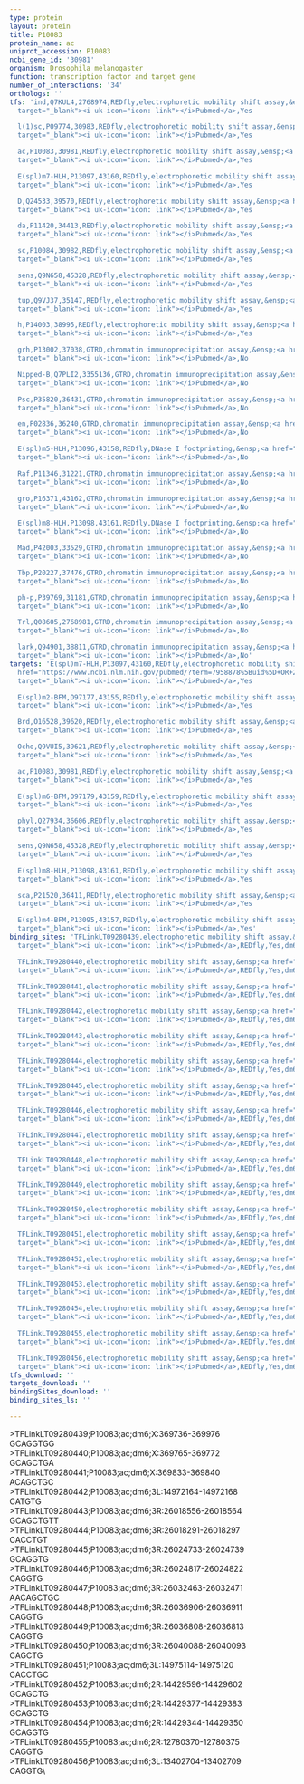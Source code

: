 ```yaml
---
type: protein
layout: protein
title: P10083
protein_name: ac
uniprot_accession: P10083
ncbi_gene_id: '30981'
organism: Drosophila melanogaster
function: transcription factor and target gene
number_of_interactions: '34'
orthologs: ''
tfs: 'ind,Q7KUL4,2768974,REDfly,electrophoretic mobility shift assay,&ensp;<a href="https://www.ncbi.nlm.nih.gov/pubmed/?term=20965965%5Buid%5D+OR+17360441%5Buid%5D"
  target="_blank"><i uk-icon="icon: link"></i>Pubmed</a>,Yes

  l(1)sc,P09774,30983,REDfly,electrophoretic mobility shift assay,&ensp;<a href="https://www.ncbi.nlm.nih.gov/pubmed/?term=20965965%5Buid%5D+OR+1764999%5Buid%5D"
  target="_blank"><i uk-icon="icon: link"></i>Pubmed</a>,Yes

  ac,P10083,30981,REDfly,electrophoretic mobility shift assay,&ensp;<a href="https://www.ncbi.nlm.nih.gov/pubmed/?term=20965965%5Buid%5D+OR+1764999%5Buid%5D"
  target="_blank"><i uk-icon="icon: link"></i>Pubmed</a>,Yes

  E(spl)m7-HLH,P13097,43160,REDfly,electrophoretic mobility shift assay,&ensp;<a href="https://www.ncbi.nlm.nih.gov/pubmed/?term=20965965%5Buid%5D+OR+7958929%5Buid%5D"
  target="_blank"><i uk-icon="icon: link"></i>Pubmed</a>,Yes

  D,Q24533,39570,REDfly,electrophoretic mobility shift assay,&ensp;<a href="https://www.ncbi.nlm.nih.gov/pubmed/?term=20965965%5Buid%5D+OR+17360441%5Buid%5D"
  target="_blank"><i uk-icon="icon: link"></i>Pubmed</a>,Yes

  da,P11420,34413,REDfly,electrophoretic mobility shift assay,&ensp;<a href="https://www.ncbi.nlm.nih.gov/pubmed/?term=20965965%5Buid%5D+OR+1764999%5Buid%5D"
  target="_blank"><i uk-icon="icon: link"></i>Pubmed</a>,Yes

  sc,P10084,30982,REDfly,electrophoretic mobility shift assay,&ensp;<a href="https://www.ncbi.nlm.nih.gov/pubmed/?term=20965965%5Buid%5D+OR+1764999%5Buid%5D"
  target="_blank"><i uk-icon="icon: link"></i>Pubmed</a>,Yes

  sens,Q9N658,45328,REDfly,electrophoretic mobility shift assay,&ensp;<a href="https://www.ncbi.nlm.nih.gov/pubmed/?term=14665671%5Buid%5D+OR+20965965%5Buid%5D"
  target="_blank"><i uk-icon="icon: link"></i>Pubmed</a>,Yes

  tup,Q9VJ37,35147,REDfly,electrophoretic mobility shift assay,&ensp;<a href="https://www.ncbi.nlm.nih.gov/pubmed/?term=20965965%5Buid%5D+OR+16259974%5Buid%5D"
  target="_blank"><i uk-icon="icon: link"></i>Pubmed</a>,Yes

  h,P14003,38995,REDfly,electrophoretic mobility shift assay,&ensp;<a href="https://www.ncbi.nlm.nih.gov/pubmed/?term=20965965%5Buid%5D+OR+12086602%5Buid%5D+OR+15893980%5Buid%5D"
  target="_blank"><i uk-icon="icon: link"></i>Pubmed</a>,Yes

  grh,P13002,37038,GTRD,chromatin immunoprecipitation assay,&ensp;<a href="https://www.ncbi.nlm.nih.gov/pubmed/?term=27924024%5Buid%5D"
  target="_blank"><i uk-icon="icon: link"></i>Pubmed</a>,No

  Nipped-B,Q7PLI2,3355136,GTRD,chromatin immunoprecipitation assay,&ensp;<a href="https://www.ncbi.nlm.nih.gov/pubmed/?term=27924024%5Buid%5D"
  target="_blank"><i uk-icon="icon: link"></i>Pubmed</a>,No

  Psc,P35820,36431,GTRD,chromatin immunoprecipitation assay,&ensp;<a href="https://www.ncbi.nlm.nih.gov/pubmed/?term=27924024%5Buid%5D"
  target="_blank"><i uk-icon="icon: link"></i>Pubmed</a>,No

  en,P02836,36240,GTRD,chromatin immunoprecipitation assay,&ensp;<a href="https://www.ncbi.nlm.nih.gov/pubmed/?term=27924024%5Buid%5D"
  target="_blank"><i uk-icon="icon: link"></i>Pubmed</a>,No

  E(spl)m5-HLH,P13096,43158,REDfly,DNase I footprinting,&ensp;<a href="https://www.ncbi.nlm.nih.gov/pubmed/?term=8078474%5Buid%5D+OR+20965965%5Buid%5D"
  target="_blank"><i uk-icon="icon: link"></i>Pubmed</a>,No

  Raf,P11346,31221,GTRD,chromatin immunoprecipitation assay,&ensp;<a href="https://www.ncbi.nlm.nih.gov/pubmed/?term=27924024%5Buid%5D"
  target="_blank"><i uk-icon="icon: link"></i>Pubmed</a>,No

  gro,P16371,43162,GTRD,chromatin immunoprecipitation assay,&ensp;<a href="https://www.ncbi.nlm.nih.gov/pubmed/?term=27924024%5Buid%5D"
  target="_blank"><i uk-icon="icon: link"></i>Pubmed</a>,No

  E(spl)m8-HLH,P13098,43161,REDfly,DNase I footprinting,&ensp;<a href="https://www.ncbi.nlm.nih.gov/pubmed/?term=8078474%5Buid%5D+OR+20965965%5Buid%5D"
  target="_blank"><i uk-icon="icon: link"></i>Pubmed</a>,No

  Mad,P42003,33529,GTRD,chromatin immunoprecipitation assay,&ensp;<a href="https://www.ncbi.nlm.nih.gov/pubmed/?term=27924024%5Buid%5D"
  target="_blank"><i uk-icon="icon: link"></i>Pubmed</a>,No

  Tbp,P20227,37476,GTRD,chromatin immunoprecipitation assay,&ensp;<a href="https://www.ncbi.nlm.nih.gov/pubmed/?term=27924024%5Buid%5D"
  target="_blank"><i uk-icon="icon: link"></i>Pubmed</a>,No

  ph-p,P39769,31181,GTRD,chromatin immunoprecipitation assay,&ensp;<a href="https://www.ncbi.nlm.nih.gov/pubmed/?term=27924024%5Buid%5D"
  target="_blank"><i uk-icon="icon: link"></i>Pubmed</a>,No

  Trl,Q08605,2768981,GTRD,chromatin immunoprecipitation assay,&ensp;<a href="https://www.ncbi.nlm.nih.gov/pubmed/?term=27924024%5Buid%5D"
  target="_blank"><i uk-icon="icon: link"></i>Pubmed</a>,No

  lark,Q94901,38811,GTRD,chromatin immunoprecipitation assay,&ensp;<a href="https://www.ncbi.nlm.nih.gov/pubmed/?term=27924024%5Buid%5D"
  target="_blank"><i uk-icon="icon: link"></i>Pubmed</a>,No'
targets: 'E(spl)m7-HLH,P13097,43160,REDfly,electrophoretic mobility shift assay,&ensp;<a
  href="https://www.ncbi.nlm.nih.gov/pubmed/?term=7958878%5Buid%5D+OR+20965965%5Buid%5D"
  target="_blank"><i uk-icon="icon: link"></i>Pubmed</a>,Yes

  E(spl)m2-BFM,O97177,43155,REDfly,electrophoretic mobility shift assay,&ensp;<a href="https://www.ncbi.nlm.nih.gov/pubmed/?term=20965965%5Buid%5D+OR+10903170%5Buid%5D"
  target="_blank"><i uk-icon="icon: link"></i>Pubmed</a>,Yes

  Brd,O16528,39620,REDfly,electrophoretic mobility shift assay,&ensp;<a href="https://www.ncbi.nlm.nih.gov/pubmed/?term=7958878%5Buid%5D+OR+20965965%5Buid%5D"
  target="_blank"><i uk-icon="icon: link"></i>Pubmed</a>,Yes

  Ocho,Q9VUI5,39621,REDfly,electrophoretic mobility shift assay,&ensp;<a href="https://www.ncbi.nlm.nih.gov/pubmed/?term=20965965%5Buid%5D+OR+10903170%5Buid%5D"
  target="_blank"><i uk-icon="icon: link"></i>Pubmed</a>,Yes

  ac,P10083,30981,REDfly,electrophoretic mobility shift assay,&ensp;<a href="https://www.ncbi.nlm.nih.gov/pubmed/?term=20965965%5Buid%5D+OR+1764999%5Buid%5D"
  target="_blank"><i uk-icon="icon: link"></i>Pubmed</a>,Yes

  E(spl)m6-BFM,O97179,43159,REDfly,electrophoretic mobility shift assay,&ensp;<a href="https://www.ncbi.nlm.nih.gov/pubmed/?term=20965965%5Buid%5D+OR+10903170%5Buid%5D"
  target="_blank"><i uk-icon="icon: link"></i>Pubmed</a>,Yes

  phyl,Q27934,36606,REDfly,electrophoretic mobility shift assay,&ensp;<a href="https://www.ncbi.nlm.nih.gov/pubmed/?term=20965965%5Buid%5D+OR+25404315%5Buid%5D"
  target="_blank"><i uk-icon="icon: link"></i>Pubmed</a>,Yes

  sens,Q9N658,45328,REDfly,electrophoretic mobility shift assay,&ensp;<a href="https://www.ncbi.nlm.nih.gov/pubmed/?term=14665671%5Buid%5D+OR+20965965%5Buid%5D"
  target="_blank"><i uk-icon="icon: link"></i>Pubmed</a>,Yes

  E(spl)m8-HLH,P13098,43161,REDfly,electrophoretic mobility shift assay,&ensp;<a href="https://www.ncbi.nlm.nih.gov/pubmed/?term=7958878%5Buid%5D+OR+20965965%5Buid%5D"
  target="_blank"><i uk-icon="icon: link"></i>Pubmed</a>,Yes

  sca,P21520,36411,REDfly,electrophoretic mobility shift assay,&ensp;<a href="https://www.ncbi.nlm.nih.gov/pubmed/?term=7958878%5Buid%5D+OR+20965965%5Buid%5D"
  target="_blank"><i uk-icon="icon: link"></i>Pubmed</a>,Yes

  E(spl)m4-BFM,P13095,43157,REDfly,electrophoretic mobility shift assay,&ensp;<a href="https://www.ncbi.nlm.nih.gov/pubmed/?term=20965965%5Buid%5D+OR+7590239%5Buid%5D"
  target="_blank"><i uk-icon="icon: link"></i>Pubmed</a>,Yes'
binding_sites: 'TFLinkLT09280439,electrophoretic mobility shift assay,&ensp;<a href="https://www.ncbi.nlm.nih.gov/pubmed/?term=1764999;20965965%5Buid%5D"
  target="_blank"><i uk-icon="icon: link"></i>Pubmed</a>,REDfly,Yes,dm6,X,369736,369976,NA

  TFLinkLT09280440,electrophoretic mobility shift assay,&ensp;<a href="https://www.ncbi.nlm.nih.gov/pubmed/?term=1764999;20965965%5Buid%5D"
  target="_blank"><i uk-icon="icon: link"></i>Pubmed</a>,REDfly,Yes,dm6,X,369765,369772,NA

  TFLinkLT09280441,electrophoretic mobility shift assay,&ensp;<a href="https://www.ncbi.nlm.nih.gov/pubmed/?term=1764999;20965965%5Buid%5D"
  target="_blank"><i uk-icon="icon: link"></i>Pubmed</a>,REDfly,Yes,dm6,X,369833,369840,NA

  TFLinkLT09280442,electrophoretic mobility shift assay,&ensp;<a href="https://www.ncbi.nlm.nih.gov/pubmed/?term=7958878;20965965%5Buid%5D"
  target="_blank"><i uk-icon="icon: link"></i>Pubmed</a>,REDfly,Yes,dm6,3L,14972164,14972168,NA

  TFLinkLT09280443,electrophoretic mobility shift assay,&ensp;<a href="https://www.ncbi.nlm.nih.gov/pubmed/?term=10903170;20965965%5Buid%5D"
  target="_blank"><i uk-icon="icon: link"></i>Pubmed</a>,REDfly,Yes,dm6,3R,26018556,26018564,NA

  TFLinkLT09280444,electrophoretic mobility shift assay,&ensp;<a href="https://www.ncbi.nlm.nih.gov/pubmed/?term=10903170;20965965%5Buid%5D"
  target="_blank"><i uk-icon="icon: link"></i>Pubmed</a>,REDfly,Yes,dm6,3R,26018291,26018297,NA

  TFLinkLT09280445,electrophoretic mobility shift assay,&ensp;<a href="https://www.ncbi.nlm.nih.gov/pubmed/?term=7590239;20965965%5Buid%5D"
  target="_blank"><i uk-icon="icon: link"></i>Pubmed</a>,REDfly,Yes,dm6,3R,26024733,26024739,NA

  TFLinkLT09280446,electrophoretic mobility shift assay,&ensp;<a href="https://www.ncbi.nlm.nih.gov/pubmed/?term=7590239;20965965%5Buid%5D"
  target="_blank"><i uk-icon="icon: link"></i>Pubmed</a>,REDfly,Yes,dm6,3R,26024817,26024822,NA

  TFLinkLT09280447,electrophoretic mobility shift assay,&ensp;<a href="https://www.ncbi.nlm.nih.gov/pubmed/?term=10903170;20965965%5Buid%5D"
  target="_blank"><i uk-icon="icon: link"></i>Pubmed</a>,REDfly,Yes,dm6,3R,26032463,26032471,NA

  TFLinkLT09280448,electrophoretic mobility shift assay,&ensp;<a href="https://www.ncbi.nlm.nih.gov/pubmed/?term=7958878;20965965%5Buid%5D"
  target="_blank"><i uk-icon="icon: link"></i>Pubmed</a>,REDfly,Yes,dm6,3R,26036906,26036911,NA

  TFLinkLT09280449,electrophoretic mobility shift assay,&ensp;<a href="https://www.ncbi.nlm.nih.gov/pubmed/?term=7958878;20965965%5Buid%5D"
  target="_blank"><i uk-icon="icon: link"></i>Pubmed</a>,REDfly,Yes,dm6,3R,26036808,26036813,NA

  TFLinkLT09280450,electrophoretic mobility shift assay,&ensp;<a href="https://www.ncbi.nlm.nih.gov/pubmed/?term=7958878;20965965%5Buid%5D"
  target="_blank"><i uk-icon="icon: link"></i>Pubmed</a>,REDfly,Yes,dm6,3R,26040088,26040093,NA

  TFLinkLT09280451,electrophoretic mobility shift assay,&ensp;<a href="https://www.ncbi.nlm.nih.gov/pubmed/?term=10903170;20965965%5Buid%5D"
  target="_blank"><i uk-icon="icon: link"></i>Pubmed</a>,REDfly,Yes,dm6,3L,14975114,14975120,NA

  TFLinkLT09280452,electrophoretic mobility shift assay,&ensp;<a href="https://www.ncbi.nlm.nih.gov/pubmed/?term=25404315;20965965%5Buid%5D"
  target="_blank"><i uk-icon="icon: link"></i>Pubmed</a>,REDfly,Yes,dm6,2R,14429596,14429602,NA

  TFLinkLT09280453,electrophoretic mobility shift assay,&ensp;<a href="https://www.ncbi.nlm.nih.gov/pubmed/?term=25404315;20965965%5Buid%5D"
  target="_blank"><i uk-icon="icon: link"></i>Pubmed</a>,REDfly,Yes,dm6,2R,14429377,14429383,NA

  TFLinkLT09280454,electrophoretic mobility shift assay,&ensp;<a href="https://www.ncbi.nlm.nih.gov/pubmed/?term=25404315;20965965%5Buid%5D"
  target="_blank"><i uk-icon="icon: link"></i>Pubmed</a>,REDfly,Yes,dm6,2R,14429344,14429350,NA

  TFLinkLT09280455,electrophoretic mobility shift assay,&ensp;<a href="https://www.ncbi.nlm.nih.gov/pubmed/?term=7958878;20965965%5Buid%5D"
  target="_blank"><i uk-icon="icon: link"></i>Pubmed</a>,REDfly,Yes,dm6,2R,12780370,12780375,NA

  TFLinkLT09280456,electrophoretic mobility shift assay,&ensp;<a href="https://www.ncbi.nlm.nih.gov/pubmed/?term=14665671;20965965%5Buid%5D"
  target="_blank"><i uk-icon="icon: link"></i>Pubmed</a>,REDfly,Yes,dm6,3L,13402704,13402709,NA'
tfs_download: ''
targets_download: ''
bindingSites_download: ''
binding_sites_ls: ''

---
```

\>TFLinkLT09280439;P10083;ac;dm6;X:369736-369976\GCAGGTGG\\>TFLinkLT09280440;P10083;ac;dm6;X:369765-369772\GCAGCTGA\\>TFLinkLT09280441;P10083;ac;dm6;X:369833-369840\ACAGCTGC\\>TFLinkLT09280442;P10083;ac;dm6;3L:14972164-14972168\CATGTG\\>TFLinkLT09280443;P10083;ac;dm6;3R:26018556-26018564\GCAGCTGTT\\>TFLinkLT09280444;P10083;ac;dm6;3R:26018291-26018297\CACCTGT\\>TFLinkLT09280445;P10083;ac;dm6;3R:26024733-26024739\GCAGGTG\\>TFLinkLT09280446;P10083;ac;dm6;3R:26024817-26024822\CAGGTG\\>TFLinkLT09280447;P10083;ac;dm6;3R:26032463-26032471\AACAGCTGC\\>TFLinkLT09280448;P10083;ac;dm6;3R:26036906-26036911\CAGGTG\\>TFLinkLT09280449;P10083;ac;dm6;3R:26036808-26036813\CAGGTG\\>TFLinkLT09280450;P10083;ac;dm6;3R:26040088-26040093\CAGCTG\\>TFLinkLT09280451;P10083;ac;dm6;3L:14975114-14975120\CACCTGC\\>TFLinkLT09280452;P10083;ac;dm6;2R:14429596-14429602\GCAGCTG\\>TFLinkLT09280453;P10083;ac;dm6;2R:14429377-14429383\GCAGCTG\\>TFLinkLT09280454;P10083;ac;dm6;2R:14429344-14429350\GCAGGTG\\>TFLinkLT09280455;P10083;ac;dm6;2R:12780370-12780375\CAGGTG\\>TFLinkLT09280456;P10083;ac;dm6;3L:13402704-13402709\CAGGTG\